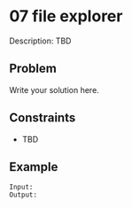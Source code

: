 # 07 file explorer

Description: TBD

## Problem

Write your solution here.

## Constraints

- TBD

## Example

```
Input:
Output:
```
